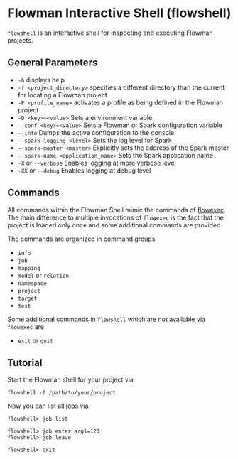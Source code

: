 # Flowman Interactive Shell (flowshell)

`flowshell` is an interactive shell for inspecting and executing Flowman projects. 

## General Parameters
* `-h` displays help
* `-f <project_directory>` specifies a different directory than the current for locating a Flowman project
* `-P <profile_name>` activates a profile as being defined in the Flowman project
* `-D <key>=<value>` Sets a environment variable
* `--conf <key>=<value>` Sets a Flowman or Spark configuration variable
* `--info` Dumps the active configuration to the console
* `--spark-logging <level>` Sets the log level for Spark 
* `--spark-master <master>` Explicitly sets the address of the Spark master
* `--spark-name <application_name>` Sets the Spark application name
* `-X` or `--verbose` Enables logging at more verbose level
* `-XX` or `--debug` Enables logging at debug level


## Commands

All commands within the Flowman Shell mimic the commands of [flowexec](../flowexec/index.md). The main difference to multiple
invocations of `flowexec` is the fact that the project is loaded only once and some additional commands are provided.

The commands are organized in command groups
* `info`
* `job`
* `mapping`
* `model` or `relation`
* `namespace`
* `project`
* `target`
* `test`

Some additional commands in `flowshell` which are not available via `flowexec` are
* `exit` or `quit`


## Tutorial

Start the Flowman shell for your project via

```shell
flowshell -f /path/to/your/project
```
    
Now you can list all jobs via

    flowshell> job list

    flowshell> job enter arg1=123
    flowshell> job leave

    flowshell> exit
